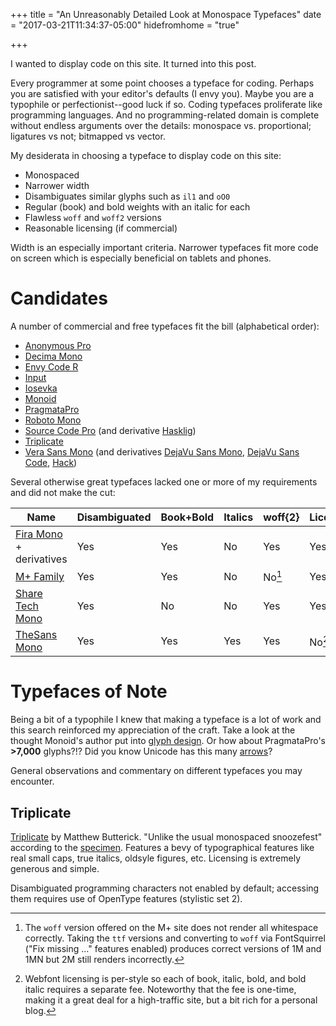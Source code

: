 +++
title = "An Unreasonably Detailed Look at Monospace Typefaces"
date = "2017-03-21T11:34:37-05:00"
hidefromhome = "true"

+++

I wanted to display code on this site. It turned into this post.

Every programmer at some point chooses a typeface for coding. Perhaps you
are satisfied with your editor's defaults (I envy you). Maybe you are 
a typophile or perfectionist--good luck if so. Coding typefaces proliferate like 
programming languages. And no programming-related domain is complete without endless 
arguments over the details: monospace vs. proportional; ligatures vs not; bitmapped vs vector.

My desiderata in choosing a typeface to display code on this site:

* Monospaced
* Narrower width 
* Disambiguates similar glyphs such as `il1` and `oO0`
* Regular (book) and bold weights with an italic for each
* Flawless `woff` and `woff2` versions
* Reasonable licensing (if commercial)

Width is an especially important criteria. Narrower typefaces fit more code 
on screen which is especially beneficial on tablets and phones.

# Candidates

A number of commercial and free typefaces fit the bill (alphabetical order):

* [Anonymous Pro](http://www.marksimonson.com/fonts/view/anonymous-pro)
* [Decima Mono](https://www.myfonts.com/fonts/tipografiaramis/decima-mono/)
* [Envy Code R](https://damieng.com/blog/2008/05/26/envy-code-r-preview-7-coding-font-released)
* [Input](http://input.fontbureau.com/)
* [Iosevka](https://be5invis.github.io/Iosevka/)
* [Monoid](http://larsenwork.com/monoid/)
* [PragmataPro](https://www.fsd.it/shop/fonts/pragmatapro/)
* [Roboto Mono](https://fonts.google.com/specimen/Roboto+Mono)
* [Source Code Pro](http://adobe-fonts.github.io/source-code-pro/) (and derivative [Hasklig](https://github.com/i-tu/Hasklig))
* [Triplicate](http://practicaltypography.com/triplicate.html) 
* [Vera Sans Mono](https://www.gnome.org/fonts/) (and derivatives [DejaVu Sans Mono](https://dejavu-fonts.github.io/), [DejaVu Sans Code](https://github.com/SSNikolaevich/DejaVuSansCode), [Hack](http://sourcefoundry.org/hack/))

Several otherwise great typefaces lacked one or more of my requirements and did not make the cut:

| Name | Disambiguated | Book+Bold | Italics |  woff{2} | Licensing |
|---|---|---|---|---|---|
| [Fira Mono](https://mozilla.github.io/Fira/) + derivatives | Yes | Yes | No |  Yes | Yes |
| [M+ Family](https://mplus-fonts.osdn.jp/) | Yes | Yes | No |  No[^2] | Yes |
| [Share Tech Mono](https://fonts.google.com/specimen/Share+Tech+Mono) | Yes | No | No |  Yes | Yes |
| [TheSans Mono](http://www.lucasfonts.com/fonts/thesansmono/) | Yes | Yes | Yes |  Yes | No[^3] |

[^2]: The `woff` version offered on the M+ site does not render all whitespace correctly. Taking the `ttf` versions and converting to `woff` via FontSquirrel ("Fix missing ..." features enabled) produces correct versions of 1M and 1MN but 2M still renders incorrectly. 

[^3]: Webfont licensing is per-style so each of book, italic, bold, and bold italic requires a separate fee. Noteworthy that the fee is one-time, making it a great deal for a high-traffic site, but a bit rich for a personal blog.

# Typefaces of Note

Being a bit of a typophile I knew that making a typeface is a lot of work and this search 
reinforced my appreciation of the craft. Take a look at the thought Monoid's author put into [glyph design](https://medium.com/larsenwork-andreas-larsen/distinguishable-glyphs-in-coding-fonts-d74f5f0969ed#.o8u4qjh0m). Or how about PragmataPro's **>7,000** glyphs?!? Did you know Unicode has this many [arrows](https://github.com/fabrizioschiavi/arrow-finder)?

General observations and commentary on different typefaces you may encounter.

## Triplicate

[Triplicate](http://practicaltypography.com/triplicate.html) by Matthew Butterick. "Unlike the usual monospaced snoozefest"
according to the [specimen](http://typo.la/trts). Features a bevy of typographical features like 
real small caps, true italics, oldsyle figures, etc. Licensing is extremely generous and simple.

Disambiguated programming characters not enabled by default; accessing them requires use of OpenType features (stylistic set 2).
